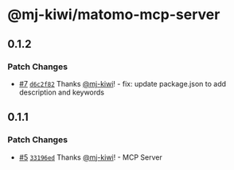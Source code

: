 # @mj-kiwi/matomo-mcp-server

## 0.1.2

### Patch Changes

- [#7](https://github.com/mj-kiwi/matomo-js/pull/7) [`d6c2f82`](https://github.com/mj-kiwi/matomo-js/commit/d6c2f82a283e86ef402c1f3b84f69f08ee3ddca2) Thanks [@mj-kiwi](https://github.com/mj-kiwi)! - fix: update package.json to add description and keywords

## 0.1.1

### Patch Changes

- [#5](https://github.com/mj-kiwi/matomo-js/pull/5) [`33196ed`](https://github.com/mj-kiwi/matomo-js/commit/33196ed37aa9009977064287a8aaee67a4d9a619) Thanks [@mj-kiwi](https://github.com/mj-kiwi)! - MCP Server
